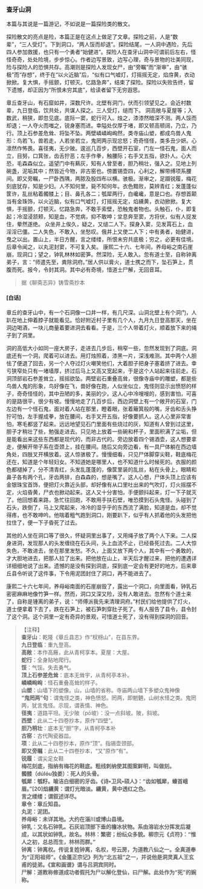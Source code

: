 <script type="text/javascript">
    var head = document.getElementsByTagName('head')[0];
    cssURL = '/public/liao.css';
    linkTag = document.createElement('link');
    linkTag.href = cssURL;
    linkTag.setAttribute('type','text/css');
    linkTag.setAttribute('rel','stylesheet');
    head.appendChild(linkTag);
</script>
### 查牙山洞

本篇与其说是一篇游记，不如说是一篇探险类的散文。

探险散文的亮点是险，本篇正是在这点上做足了文章。探险之前，人是“数辈”，“三人受灯”。下到洞口，“两人馁而却退”。探险结尾，一人洞中遇险，先后四人参加救援，也只有一个勇者“始健进”。探险人在查牙山洞中可谓前后左右，怪怪奇奇，处处险境，步步惊心。作者边写景致，边写心理，奇与景物的壮美同现，险与探险人的恐惧共存。高潮则是探险人发现女尸，由“旁瞩”而“渐审”，由“骇极”而“存想”，终于在“以火近脑”后，“似有口气嘘灯，灯摇摇无定，焰庌黄，衣动掀掀。复大惧，手摇颤，灯顿灭。忆路急奔”，结束了探险。探险以失败告终，留下遗憾，却正因为“所恨未穷其底”，给读者留下无穷遐思。

章丘查牙山，有石窟如井，深数尺许。北壁有洞门，伏而引领望见之。会近村数辈，九日登临，饮共处，共谋人探之。三人受灯，缒而下。
洞高敞与夏屋等；入数武，稍狭，即忽见底。底际一窦，蛇行可入。烛之，漆漆然暗深不测。两人馁而却退；一人夺火而嗤之，锐身塞而进。幸隘处仅厚于堵，即又顿高顿阔，乃立，乃行。顶上石参差危耸、将坠不坠。两壁嶙嶙峋峋然，类寺庙山塑，都成鸟兽人鬼形：鸟若飞，兽若走，人若坐若立，鬼罔两示现忿怒；奇奇怪怪，类多丑少妍。心凛然作怖畏。喜径夷，无少陂。逡巡几百步，西壁开石室，门左一怪石鬼，面人而立，目努，口箕张，齿舌狞恶；左手作拳，触腰际；右手叉五指，欲扑人。心大恐，毛森森似立。遥望门中有爇灰，知有人曾至者，胆乃稍壮，强入之。见地上列碗盏，泥垢其中；然皆近今物，非古窑也。傍置锡壶四，心利之，解带缚项系腰间。即又旁瞩，一尸卧西隅，两脓及股四布以横。骇极。渐审之，足蹑锐履，梅花刻底犹存，知是少妇。人不知何里，毙不知何年。衣色黯败，莫辨青红；发蓬蓬似筐许，乱丝粘着髑髅上；目、鼻孔各二；瓠犀两行，白巉巉，意是口也。存想首颠当有金珠饰，以火近脑，似有口气嘘灯，灯摇摇无定，焰纁黄，衣动掀掀。复大惧，手摇颤，灯顿灭。忆路急奔，不敢手索壁，恐触鬼者物也。头触石，仆，即复起；冷湿浸颔颊，知是血，不觉病，抑不敢呻；坌息奔至窦，方将伏，似有人捉发住，晕然遂绝。
众坐井上俟久，疑之，又缒二人下。探身入窦，见发罥石上，血淫淫已僵。二人失色，不敢入，坐愁叹。俄井上又使二人下；中有勇者，始健进，曳之以出。置山上，半日方醒，言之缕缕，所恨未穷共底极；穷之，必更有佳境。后章令闻之，以丸泥封窦，不可复入矣。
康熙二十六、七年间，养母峪之南石崖崩，现洞口；望之，钟乳林林如密笋。然深险，无人敢入。忽有道士至，自称钟离弟子，言：“师遣先至，粪除洞府。”居人供以膏火，道士携之而下，坠石笋上，贯腹而死。报今，令封其洞。其中必有奇境，惜道士尸解，无回音耳。

</section>

> 据《聊斋志异》铸雪斋抄本

#### [白话]
<aside>

章丘的查牙山中，有一个石洞像一口井一样，有几尺深。山洞北壁上有个洞门，人趴在地上伸着脖子就能看见。恰好附近村子里有几个人，九月九日登高那天，坐在洞边喝酒，一块儿商量着要进洞去看看。于是，三个人带着灯火，顺着放下来的绳子到了洞里。

洞的高低大小如同一座大房子，走进去几步后，稍窄一些，忽然发现到了洞底。洞底还有一个洞，爬着可以进去。用灯烛照着，漆黑一片，深浅难测。其中两个人胆怯了便退了回去，另一个人夺过灯火嘲笑他们，大着胆子把身子塞着挤了进去。幸亏狭窄处只有一堵墙厚，挤过后马上又高又宽起来，于是这个人站起来往前走。石洞顶部岩石参差耸立，摇摇欲坠。两壁岩石重叠高耸，很像寺庙中的雕塑，都是些鸟兽人鬼的形象，鸟好像在飞，兽好像在跑，人似坐似立，鬼怪则显示出愤怒的样子，奇奇怪怪的，其中丑陋的多，美丽的少。这人心中冷嗖嗖的，感到害怕，可喜的是路很平，很少有坡。慢慢地走了几百步后，西边洞壁上有一个敞开的石室，门左边有一个怪石鬼，面对着人站在那里，瞪着眼，张着簸箕般的嘴，牙齿和舌头狰狞可怕，左手握成拳，放在腰间，右手叉开五指，好像要抓人。这人心里非常害怕，寒毛都竖了起来。远远地望见石门里面有些烧过的灰，知道有人曾到过这里，胆子才稍壮了些，勉强走进去。只见地上放着一些碗和杯子，里面积满了尘垢，但是能看出来这些东西都是现代的，而非古代的。旁边放着四个锡酒壶，这人想要拿走，便解开带子系在壶颈上，挂在腰间。随后又向旁边看，有一具尸体躺在西边墙角处，四肢叉开横放着。这人惊骇极了。慢慢细看，只见尸体脚穿尖鞋，鞋底梅花还在，知道是个年轻妇女。不知道她是哪里人，也不知道什么时候死的。衣服的颜色都褪掉了，分不清青红，头发乱蓬蓬的，像筐里装的乱丝，粘在头骨上，眼睛和鼻子各有两个孔，牙齿两排，白森森的，想是嘴了。这人心想，尸体头顶上应该有金银珠宝首饰，便把灯火靠近头部，却好像有从口里吐出来的气吹灯，灯火摇摆不定，火焰昏黄，尸衣也掀动起来。这人又十分害怕，手便颤抖起来，灯一下子就灭了。他回想着来路，急忙往回跑，不敢用手扶石壁，唯恐摸到石头鬼怪。头碰到了石头，跌倒了，马上又爬起来，冷冷的湿乎乎的东西流了满脸，知道是血，却不觉得疼，也不敢呻吟。他喘着粗气跑到洞口，刚要趴下，似乎有人抓着他的头发把他拉住了，便一下子昏死了过去。

其他的人坐在洞口等了很久，怀疑洞里出事了，又用绳子放了两个人下来。二人探身进洞，发现那人的头发缠绕在石头间，头上血流不止，已经昏死过去。二人大惊失色，不敢进去，坐在那里发愁。不久，上面又放下两个人，其中有一个勇敢的，才大胆地进去，把那人拉了出来。把他放在山上，半天后才醒过来，把他的遭遇详详细细地说了出来。遗憾的是没有探到洞底，探到底一定会有更好的地方。后来章丘县令听说了这件事，下令用泥团封住了洞口，再不能进去了。

康熙二十六七年间，养母峪南面的石崖崩毁了，露出一个洞口，向里面看，钟乳石密密麻麻地像竹笋一样。然而，洞口又深又险，没有人敢进去。忽然有个道士来了，自称是锺离的弟子，说：“师傅派我先来清理洞府。”村民们给他提供了灯火，道士便拿着下去了，跌在石笋上，被石笋刺穿肚子死了。有人报告了县令，县令封了这个洞。这个洞里一定有奇异的景观，可惜道士死了，没有得到探洞的回音。

</aside>

> 【注释】  
<b>查牙山</b>：乾隆《章丘县志》作“杈枒山”，在县东界。  
<b>九日登临</b>：重九登高。  
<b>高敞</b>：本作高厰，此从青柯享本。夏屋：大屋。  
<b>蛇行</b>：全身贴地爬行。  
<b>馁</b>：气馁。失去勇气。  
<b>顶上石参差危耸</b>：底本无耸宇，从青柯亭本补。  
<b>嶙嶙峋峋</b>：怪石重叠高耸的样子。  
<b>山塑</b>：山墙下的塑像。山，山墙的省称。寺庙两山墙下多塑众鬼神像  
<b>“鬼罔两”句</b>：谓鬼怪之类，神色愤怒。罔两，即魍魉，山树水怪之类。鬼罔两，犹言鬼怪。示现，谓表情、神色。  
<b>径夷</b>：道路平坦。无少陂（pō坡）：没一点斜坡。陂，斜坡。  
<b>西壁</b>：此从二十四卷抄本，原作“四壁”。  
<b>胆乃稍壮</b>：底本无“胆”字，从青柯亭本补  
<b>古窑</b>：古代陶瓷器皿。  
<b>项</b>：此从二十四卷抄本，原作“顶”。指锡壶颈部。  
<b>即又旁瞩</b>：此从二十四卷抄本，“又”原作“有”。  
<b>锐履</b>：谓尖足女鞋  
<b>梅花刻底，指纳有梅花的鞋底。粗线刺纳使其图案鲜明，叫做刻。  
<b>髑髅（dúlóu独娄）</b>：死人的头骨。  
<b>瓠犀</b>：瓠籽。喻洁白细密的牙齿。《诗•卫风•硕人》：“齿如瓠犀，螓首峨眉。”[20]焰纁黄：谓灯光暗淡。纁黄，黄中透红之色。  
<b>言之缕缕；谓叙述详尽。  
<b>章令</b>：章丘知县。  
<b>丸泥</b>：泥团。  
<b>养母峪</b>：未详其地。大约在淄川或博山县境。  
<b>钟乳</b>：又名石钟乳。石灰岩顶部下垂的檐冰状物。系由溶岩水分挥发后凝成，以其状如钟乳，故名。林林：繁密；纷纭众多貌。柳宗元《贞符》：“惟人之初，总总而生，林林而群。”  
<b>钟离</b>：钟离权。传说复姓钟离，名权，号云房，为道教八仙之一。全真道奉为“正阳祖师”。《金蓬正宗记》列为“北五祖”之一，并说他是洞灵真人王玄甫的徒弟。《宣和画谱》谓与吕洞宾同时。  
<b>尸解</b>：道教称修道成功者假托为尸以解化登仙，曰尸解。此处作为“死”的婉称。  
